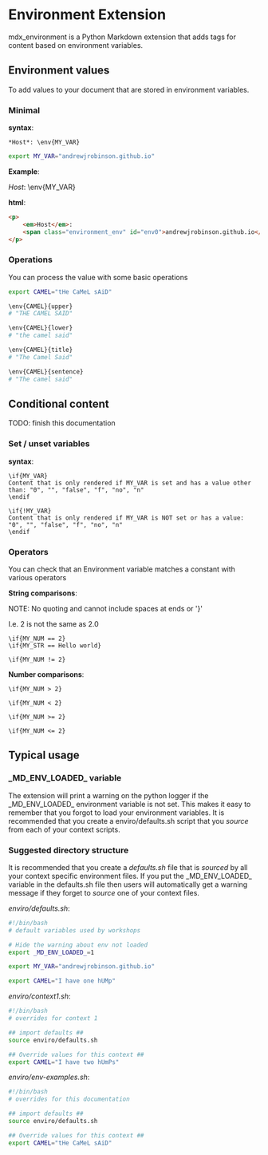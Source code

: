 # Environment Extension

mdx_environment is a Python Markdown extension that adds tags for content based on environment variables.



## Environment values

To add values to your document that are stored in environment variables.

### Minimal

**syntax**:

```text
*Host*: \env{MY_VAR}
```

```sh
export MY_VAR="andrewjrobinson.github.io"
```

**Example**:

*Host*: \env{MY_VAR}

**html**:

```html
<p>
	<em>Host</em>: 
	<span class="environment_env" id="env0">andrewjrobinson.github.io</span>
</p>
```

### Operations

You can process the value with some basic operations

```sh
export CAMEL="tHe CaMeL sAiD"
```

```sh
\env{CAMEL}{upper}
# "THE CAMEL SAID"

\env{CAMEL}{lower}
# "the camel said"

\env{CAMEL}{title}
# "The Camel Said"

\env{CAMEL}{sentence}
# "The camel said"
```

## Conditional content

TODO: finish this documentation

### Set / unset variables

**syntax**:

```text
\if{MY_VAR}
Content that is only rendered if MY_VAR is set and has a value other than: "0", "", "false", "f", "no", "n"
\endif

\if{!MY_VAR}
Content that is only rendered if MY_VAR is NOT set or has a value: "0", "", "false", "f", "no", "n"
\endif

```

### Operators

You can check that an Environment variable matches a constant with various operators

**String comparisons**:

NOTE: No quoting and cannot include spaces at ends or '}'

I.e. 2 is not the same as 2.0

```text
\if{MY_NUM == 2}
\if{MY_STR == Hello world}

\if{MY_NUM != 2}
```

**Number comparisons**:

```text
\if{MY_NUM > 2}

\if{MY_NUM < 2}

\if{MY_NUM >= 2}

\if{MY_NUM <= 2}
```

## Typical usage

 

### \_MD\_ENV\_LOADED\_ variable

The extension will print a warning on the python logger if the \_MD\_ENV\_LOADED\_ environment variable is
not set.  This makes it easy to remember that you forgot to load your environment variables.  It
is recommended that you create a enviro/defaults.sh script that you *source* from each of your context 
scripts.

### Suggested directory structure

It is recommended that you create a *defaults.sh* file that is *sourced* by all your context specific
environment files.  If you put the \_MD\_ENV\_LOADED\_ variable in the defaults.sh file then users will
automatically get a warning message if they forget to *source* one of your context files.

*enviro/defaults.sh*:
```sh
#!/bin/bash
# default variables used by workshops

# Hide the warning about env not loaded
export _MD_ENV_LOADED_=1

export MY_VAR="andrewjrobinson.github.io"

export CAMEL="I have one hUMp"
```

*enviro/context1.sh*:
```sh
#!/bin/bash
# overrides for context 1

## import defaults ##
source enviro/defaults.sh

## Override values for this context ##
export CAMEL="I have two hUmPs"
```

*enviro/env-examples.sh*:
```sh
#!/bin/bash
# overrides for this documentation

## import defaults ##
source enviro/defaults.sh

## Override values for this context ##
export CAMEL="tHe CaMeL sAiD"
```
